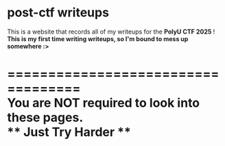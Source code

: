 # post-ctf writeups
This is a website that records all of my writeups for the <b>PolyU CTF 2025</b> !
<b><br>This is my first time writing writeups, so I'm bound to mess up somewhere :></b>

===================================  
**You are NOT required to look into these pages.**  
**     Just Try Harder     **  
===================================
